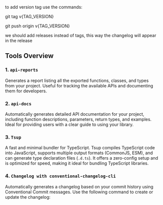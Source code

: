 to add version tag use the commands:


git tag v{TAG_VERSION}

git push origin v{TAG_VERSION}



we should add releases instead of tags, this way the changelog will appear in the release

## Tools Overview

### 1. `api-reports`
Generates a report listing all the exported functions, classes, and types from your project. Useful for tracking the available APIs and documenting them for developers.

### 2. `api-docs`
Automatically generates detailed API documentation for your project, including function descriptions, parameters, return types, and examples. Ideal for providing users with a clear guide to using your library.

### 3. `Tsup`
A fast and minimal bundler for TypeScript. Tsup compiles TypeScript code into JavaScript, supports multiple output formats (CommonJS, ESM), and can generate type declaration files (`.d.ts`). It offers a zero-config setup and is optimized for speed, making it ideal for bundling TypeScript libraries.

### 4. `Changelog with conventional-changelog-cli`
Automatically generates a changelog based on your commit history using Conventional Commit messages. Use the following command to create or update the changelog:
